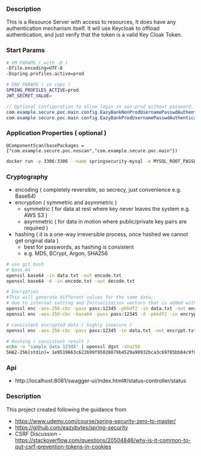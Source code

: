 
### Description
This is a Resource Server with access to resources, It does have any authentication mechanism itself.
It will use Keycloak to offload authentication, and just verify that the token is a valid Key Cloak Token.

### Start Params

``` bash
# VM PARAMS ( with -D )
-Dfile.encoding=UTF-8
-Dspring.profiles.active=prod

# ENV PARAMS ( in caps )
SPRING_PROFILES_ACTIVE=prod
JWT_SECRET_VALUE=

```

```java
// Optional Configuration to allow login in non-prod without password.
com.example.secure.poc.main.config.EazyBankNonProdUsernamePasswdAuthenticationProvider
com.example.secure.poc.main.config.EazyBankProdUsernamePasswdAuthenticationProvider

```

### Application Properties ( optional )
```chatinput
@ComponentScan(basePackages = {"com.example.secure.poc.noscan","com.example.secure.poc.main"}) 

```

``` bash
docker run -p 3306:3306 --name springsecurity-mysql -e MYSQL_ROOT_PASSWORD=root -e MYSQL_DATABASE=eazybank -d mysql
```

### Cryptography
- encoding ( completely reversible, so secrecy, just convenience e.g. Base64)
- encryption ( symmetric and asymmetric )
  - symmetric ( for data at rest where key never leaves the system e.g. AWS S3 )
  - asymmetric ( for data in motion where public/private key pairs are required )
- hashing ( it is a one-way irreversible process, once hashed we cannot get original data )
  - best for passwords, as hashing is consistent
  - e.g. MD5, BCrypt, Argon, SHA256

```bash
# use git bash
# Base 64
openssl base64 -in data.txt -out encode.txt
openssl base64 -d -in encode.txt -out decode.txt

# Encryption
#This will generate different values for the same data, 
# due to internal salting and Initialization vectors that is added with the encrypted data
openssl enc -aes-256-cbc -pass pass:12345 -pbkdf2 -in data.txt -out encrypt.txt -base64
openssl enc -aes-256-cbc -base64 -pass pass:12345 -d -pbkdf2 -in encrypt.txt -out decrypt.txt

# consistent encrypted data ( highly insecure ) 
openssl enc -aes-256-cbc -pass pass:12345 -in data.txt -out encrypt.txt -base64 -iv 00000000000000000000000000000000 -nosalt

# Hashing ( consistent result )
echo -n "sample data 12345" | openssl dgst -sha256
SHA2-256(stdin)= 1e9519663c622699f95028079b4529a90932bca3c69785bb84c9f030a8bec44d

```

### Api
- http://localhost:8081/swagger-ui/index.html#/status-controller/status


### Description
This project created following the guidance from 
- https://www.udemy.com/course/spring-security-zero-to-master/ 
- https://github.com/eazybytes/spring-security
- CSRF Discussion - https://stackoverflow.com/questions/20504846/why-is-it-common-to-put-csrf-prevention-tokens-in-cookies